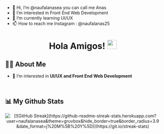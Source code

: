 - 👋 Hi, I’m @naufalanasea you can call me Anas
- 👀 I’m interested in Front End Web Development 
- 🌱 I’m currently learning UI/UX
- 📫 How to reach me 
Instagram : @naufalanas25

<h1 align="center">Hola Amigos! <img src="https://raw.githubusercontent.com/MartinHeinz/MartinHeinz/master/wave.gif" width="30px" height="30px"></h1>

## 🙋‍♂️ About Me

- 🔭 I’m interested in **UI/UX and Front End Web Development** 

<br />

## 📊 My Github Stats

<p align="center">
    <img title="[![GitHub Streak](https://github-readme-streak-stats.herokuapp.com?user=naufalanasea&theme=gruvbox&hide_border=true&border_radius=3.9&date_format=j%20M%5B%20Y%5D)](https://git.io/streak-stats)"/>
    </a>
<br/>
</p>
